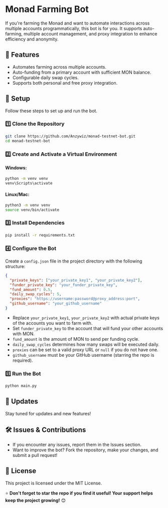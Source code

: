 # Monad Farming Bot

If you're farming the Monad and want to automate interactions across multiple accounts programmatically, this bot is for you. It supports auto-farming, multiple account management, and proxy integration to enhance efficiency and anonymity.

## 🚀 Features

- Automates farming across multiple accounts.
- Auto-funding from a primary account with sufficient MON balance.
- Configurable daily swap cycles.
- Supports both personal and free proxy integration.



## 📌 Setup

Follow these steps to set up and run the bot.

### 1️⃣ Clone the Repository

```bash
git clone https://github.com/Anzywiz/monad-testnet-bot.git
cd monad-testnet-bot
```

### 2️⃣ Create and Activate a Virtual Environment

#### Windows:

```bash
python -m venv venv
venv\Scripts\activate
```

#### Linux/Mac:

```bash
python3 -m venv venv
source venv/bin/activate
```

### 3️⃣ Install Dependencies

```bash
pip install -r requirements.txt
```

### 4️⃣ Configure the Bot

Create a `config.json` file in the project directory with the following structure:

```json
{
  "private_keys": ["your_private_key1", "your_private_key2"],
  "funder_private_key": "your_funder_private_key",
  "fund_amount": 0.5,
  "daily_swap_cycles": 5,
  "proxies": "https://username:password@proxy_address:port",
  "github_username": "your_github_username"
}
```

- Replace `your_private_key1`, `your_private_key2` with actual private keys of the accounts you want to farm with.
- Set `funder_private_key` to the account that will fund your other accounts with MON.
- `fund_amount` is the amount of MON to send per funding cycle.
- `daily_swap_cycles` determines how many swaps will be executed daily.
- `proxies` can be set to a valid proxy URL or `null` if you do not have one.
- `github_username` must be your GitHub username (starring the repo is required).

### 5️⃣ Run the Bot

```bash
python main.py
```

## 🔄 Updates

Stay tuned for updates and new features!

## 🛠 Issues & Contributions

- If you encounter any issues, report them in the Issues section.
- Want to improve the bot? Fork the repository, make your changes, and submit a pull request!

## 📜 License

This project is licensed under the MIT License.

⭐ **Don't forget to star the repo if you find it useful! Your support helps keep the project growing!** 😊


